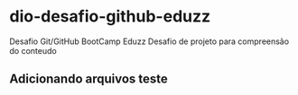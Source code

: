 # dio-desafio-github-eduzz
Desafio Git/GitHub BootCamp Eduzz
Desafio de projeto para compreensão do conteudo
## Adicionando arquivos teste
